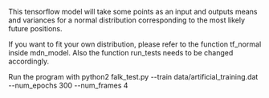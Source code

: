 This tensorflow model will take some points as an input and outputs means and variances for a normal distribution corresponding to the most likely future positions.

If you want to fit your own distribution, please refer to the function tf_normal inside mdn_model. Also the function run_tests needs to be changed accordingly.

Run the program with python2 falk_test.py --train data/artificial_training.dat --num_epochs 300 --num_frames 4
